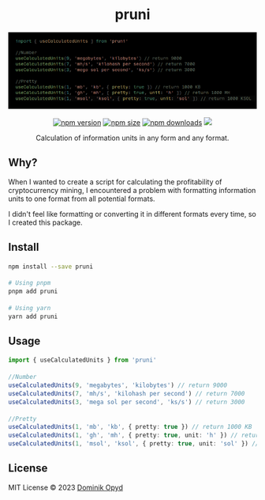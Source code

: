<h1 align='center'>pruni</h1>

<p align="center">
<img src="./pruni.png">
</p>

<p align="center">
<a href="https://www.npmjs.com/package/pruni" target="_blank"><img src="https://img.shields.io/npm/v/pruni?style=flat&colorA=130f40&colorB=474787" alt="npm version"></a>
<a href="https://www.npmjs.com/package/pruni" target="_blank"><img src="https://img.shields.io/bundlephobia/min/pruni?style=flat&colorA=130f40&colorB=474787" alt="npm size"></a>
<a href="https://www.npmjs.com/package/pruni" target="_blank"><img src="https://img.shields.io/npm/dm/pruni?flat&colorA=130f40&colorB=474787" alt="npm downloads"></a>
<a href="https://github.com/oritwoen/pruni" target="_blank"><img src="https://img.shields.io/github/stars/oritwoen/pruni?flat&colorA=130f40&colorB=474787" lt="github stars"></a>
</p>

<p align="center">
Calculation of information units in any form and any format.
</p>

## Why?

When I wanted to create a script for calculating the profitability of cryptocurrency mining, I encountered a problem with formatting information units to one format from all potential formats.

I didn't feel like formatting or converting it in different formats every time, so I created this package.

## Install

```bash
npm install --save pruni

# Using pnpm
pnpm add pruni

# Using yarn
yarn add pruni
```


## Usage

```ts
import { useCalculatedUnits } from 'pruni'

//Number
useCalculatedUnits(9, 'megabytes', 'kilobytes') // return 9000
useCalculatedUnits(7, 'mh/s', 'kilohash per second') // return 7000
useCalculatedUnits(3, 'mega sol per second', 'ks/s') // return 3000

//Pretty
useCalculatedUnits(1, 'mb', 'kb', { pretty: true }) // return 1000 KB
useCalculatedUnits(1, 'gh', 'mh', { pretty: true, unit: 'h' }) // return 1000 MH
useCalculatedUnits(1, 'msol', 'ksol', { pretty: true, unit: 'sol' }) // return 1000 KSOL

```

## License

MIT License © 2023 [Dominik Opyd](https://github.com/oritwoen)
